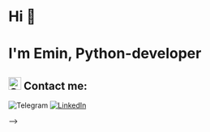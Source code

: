 # Hi 👋 
# I'm Emin, Python-developer 

## <a href="mailto:bagirov3min@gmail.com" rel="nofollow"> <img width="25" src="https://user-images.githubusercontent.com/5141132/50740364-7ea80880-1217-11e9-8faf-2348e31beedd.png" alt="Gmail" style="max-width: 100%;"></a> Contact me:

<p dir="auto"
<a href="https://t.me/Emin_pro" rel="nofollow"><img src="https://camo.githubusercontent.com/ef7d2872e5a114cea8da567c3333a6b59a46cdb9da71338fbf43bc308dc82994/68747470733a2f2f696d672e736869656c64732e696f2f62616467652f2d54656c656772616d2d3039303930393f7374796c653d666f722d7468652d6261646765266c6f676f3d74656c656772616d266c6f676f436f6c6f723d323741304439" alt="Telegram" data-canonical-src="https://img.shields.io/badge/-Telegram-090909?style=for-the-badge&amp;logo=telegram&amp;logoColor=27A0D9" style="max-width: 100%;"></a>
<a href="https://www.linkedin.com/in/emin-bagirov-01b044284/" rel="nofollow"><img src="https://camo.githubusercontent.com/241cf5c2649fbd17f2f6aa10a01f87f945d52ff3657ee1105e751cdcf5dd1eb0/68747470733a2f2f696d672e736869656c64732e696f2f62616467652f2d4c696e6b6564496e2d3039303930393f7374796c653d666f722d7468652d6261646765266c6f676f3d6c696e6b6564696e266c6f676f436f6c6f723d303037424236" alt="LinkedIn" data-canonical-src="https://img.shields.io/badge/-LinkedIn-090909?style=for-the-badge&amp;logo=linkedin&amp;logoColor=007BB6" style="max-width: 100%;"></a></p>
-->
